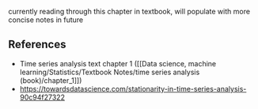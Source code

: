 
currently reading through this chapter in textbook, will populate with more concise notes in future

## References
- Time series analysis text chapter 1 ([[Data science, machine learning/Statistics/Textbook Notes/time series analysis (book)/chapter_1]])
- https://towardsdatascience.com/stationarity-in-time-series-analysis-90c94f27322